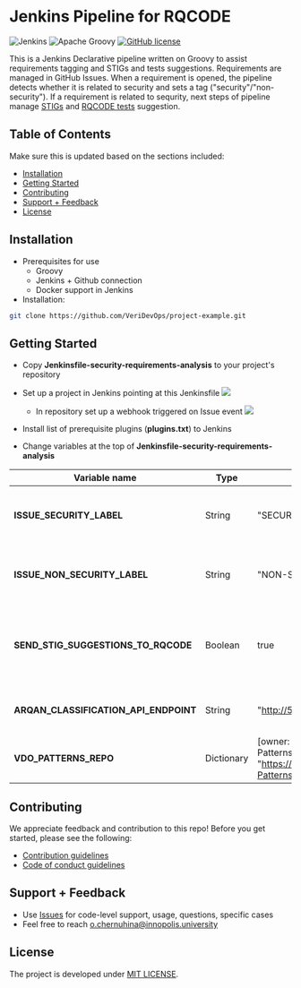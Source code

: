# Jenkins Pipeline for RQCODE

![Jenkins](https://img.shields.io/badge/jenkins-%232C5263.svg?style=for-the-badge&logo=jenkins&logoColor=white)
![Apache Groovy](https://img.shields.io/badge/Apache%20Groovy-4298B8.svg?style=for-the-badge&logo=Apache+Groovy&logoColor=white)
[![GitHub license](https://shields.io/badge/license-Apache%202-green?style=for-the-badge)](https://github.com/VeriDevOps/project-example/blob/main/LICENSE)

This is a Jenkins Declarative pipeline written on Groovy to assist requirements tagging and STIGs and tests suggestions. Requirements are managed in GitHub Issues. When a requirement is opened, the pipeline detects whether it is related to security and sets a tag ("security"/"non-security"). If a requirement is related to sequrity, next steps of pipeline manage [STIGs](https://www.stigviewer.com/stigs) and [RQCODE tests](https://github.com/VeriDevOps/RQCODE) suggestion.

## Table of Contents

Make sure this is updated based on the sections included:

- [Installation](#installation)
- [Getting Started](#getting-started)
- [Contributing](#contributing)
- [Support + Feedback](#support--feedback)
- [License](#license)


## Installation

- Prerequisites for use
    - Groovy
    - Jenkins + Github connection
    - Docker support in Jenkins
- Installation:

```bash
git clone https://github.com/VeriDevOps/project-example.git
```

## Getting Started

- Copy **Jenkinsfile-security-requirements-analysis** to your project's repository
- Set up a project in Jenkins pointing at this Jenkinsfile
    ![](https://i.imgur.com/fu6n40D.png)
    - In repository set up a webhook triggered on Issue event
    ![](https://i.imgur.com/kFZkvtu.png)

- Install list of prerequisite plugins (**plugins.txt**) to Jenkins
- Change variables at the top of **Jenkinsfile-security-requirements-analysis**



| Variable name| Type | Default |Meaning |
| -------- | -------- | -------- |---------|
| **ISSUE_SECURITY_LABEL**| String    | "SECURITY"     | what label to set if a requirement is related to security     |
| **ISSUE_NON_SECURITY_LABEL** | String | "NON-SECURITY" | what label to set if a requirement is not related to security |
| **SEND_STIG_SUGGESTIONS_TO_RQCODE** | Boolean | true | if set to true, STIGs implementation suggestion will be sent to VDO-Patterns repository |
|**ARQAN_CLASSIFICATION_API_ENDPOINT** | String | "http://51.178.12.108:8000" | URL of the ARQAN classification service |
| **VDO_PATTERNS_REPO** | Dictionary | [owner: "anaumchev", name: "VDO-Patterns", url: "https://github.com/anaumchev/VDO-Patterns.git"] | Access details for the repo with tests implementation |


## Contributing

We appreciate feedback and contribution to this repo! Before you get started, please see the following:

- [Contribution guidelines](CONTRIBUTING.md)
- [Code of conduct guidelines](CODE-OF-CONDUCT.md)


## Support + Feedback

- Use [Issues](https://github.com/VeriDevOps/project-example/issues) for code-level support, usage, questions, specific cases
- Feel free to reach [o.chernuhina@innopolis.university](o.chernuhina@innopolis.university)


## License

The project is developed under [MIT LICENSE](LICENSE.md). 
